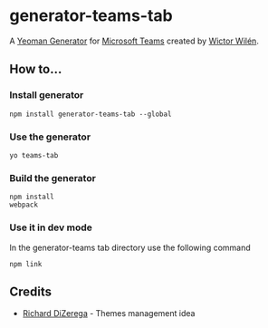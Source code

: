 # generator-teams-tab

A [Yeoman Generator](http://yeoman.io/) for [Microsoft Teams](https://teams.microsoft.com) created by [Wictor Wilén](http://twitter.com/wictor).

## How to...

### Install generator

```
npm install generator-teams-tab --global
```

### Use the generator

```
yo teams-tab
```

### Build the generator

```
npm install 
webpack
```

### Use it in dev mode

In the generator-teams tab directory use the following command

```
npm link
```
## Credits

* [Richard DiZerega](https://blogs.msdn.microsoft.com/richard_dizeregas_blog/2017/02/07/microsoft-teams-and-custom-tab-theme/) - Themes management idea 